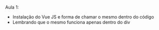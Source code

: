 Aula 1:
- Instalação do Vue JS e forma de chamar o mesmo dentro do código
- Lembrando que o mesmo funciona apenas dentro do div
